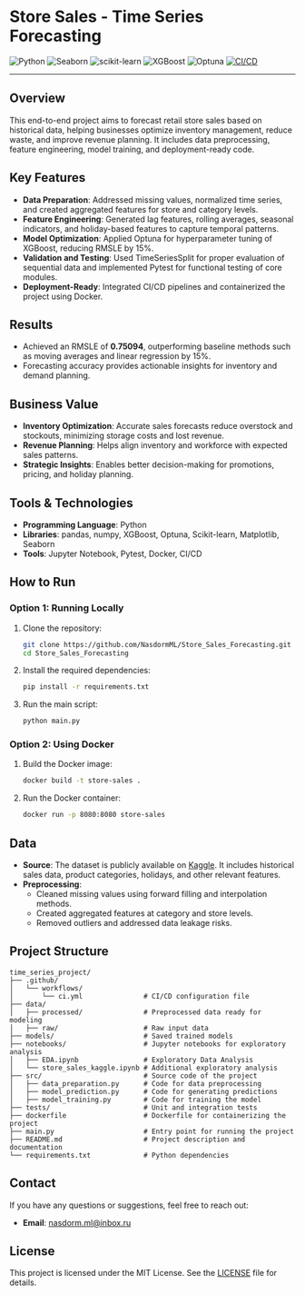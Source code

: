 # Store Sales - Time Series Forecasting  

![Python](https://img.shields.io/badge/Python-3.11-brightgreen)
![Seaborn](https://img.shields.io/badge/Seaborn-v0.13.2-blue)
![scikit-learn](https://img.shields.io/badge/scikit--learn-v1.5.1-yellow)
![XGBoost](https://img.shields.io/badge/XGBoost-v2.1.0-red)
![Optuna](https://img.shields.io/badge/Optuna-v3.0.0-orange)
[![CI/CD](https://github.com/NasdormML/Store_Sales_Forecasting/actions/workflows/ci.yml/badge.svg)](https://github.com/NasdormML/Store_Sales_Forecasting/actions/workflows/ci.yml)

---

## Overview  
This end-to-end project aims to forecast retail store sales based on historical data, helping businesses optimize inventory management, reduce waste, and improve revenue planning. It includes data preprocessing, feature engineering, model training, and deployment-ready code.  

## Key Features  
- **Data Preparation**: Addressed missing values, normalized time series, and created aggregated features for store and category levels.  
- **Feature Engineering**: Generated lag features, rolling averages, seasonal indicators, and holiday-based features to capture temporal patterns.  
- **Model Optimization**: Applied Optuna for hyperparameter tuning of XGBoost, reducing RMSLE by 15%.  
- **Validation and Testing**: Used TimeSeriesSplit for proper evaluation of sequential data and implemented Pytest for functional testing of core modules.  
- **Deployment-Ready**: Integrated CI/CD pipelines and containerized the project using Docker.  

## Results  
- Achieved an RMSLE of **0.75094**, outperforming baseline methods such as moving averages and linear regression by 15%.  
- Forecasting accuracy provides actionable insights for inventory and demand planning.  

## Business Value  
- **Inventory Optimization**: Accurate sales forecasts reduce overstock and stockouts, minimizing storage costs and lost revenue.  
- **Revenue Planning**: Helps align inventory and workforce with expected sales patterns.  
- **Strategic Insights**: Enables better decision-making for promotions, pricing, and holiday planning.  

## Tools & Technologies  
- **Programming Language**: Python  
- **Libraries**: pandas, numpy, XGBoost, Optuna, Scikit-learn, Matplotlib, Seaborn  
- **Tools**: Jupyter Notebook, Pytest, Docker, CI/CD  

## How to Run  
### Option 1: Running Locally  
1. Clone the repository:  
   ```bash  
   git clone https://github.com/NasdormML/Store_Sales_Forecasting.git  
   cd Store_Sales_Forecasting  
   ```  
2. Install the required dependencies:  
   ```bash  
   pip install -r requirements.txt  
   ```  
3. Run the main script:  
   ```bash  
   python main.py  
   ```  

### Option 2: Using Docker  
1. Build the Docker image:  
   ```bash  
   docker build -t store-sales .  
   ```  
2. Run the Docker container:  
   ```bash  
   docker run -p 8080:8080 store-sales  
   ```  

## Data  
- **Source**: The dataset is publicly available on [Kaggle](#). It includes historical sales data, product categories, holidays, and other relevant features.  
- **Preprocessing**:  
  - Cleaned missing values using forward filling and interpolation methods.  
  - Created aggregated features at category and store levels.  
  - Removed outliers and addressed data leakage risks.  

## Project Structure  
```
time_series_project/  
├── .github/  
│   └── workflows/  
│       └── ci.yml               # CI/CD configuration file  
├── data/  
│   ├── processed/               # Preprocessed data ready for modeling  
│   ├── raw/                     # Raw input data  
├── models/                      # Saved trained models  
├── notebooks/                   # Jupyter notebooks for exploratory analysis  
│   ├── EDA.ipynb                # Exploratory Data Analysis  
│   └── store_sales_kaggle.ipynb # Additional exploratory analysis  
├── src/                         # Source code of the project  
│   ├── data_preparation.py      # Code for data preprocessing  
│   ├── model_prediction.py      # Code for generating predictions  
│   ├── model_training.py        # Code for training the model  
├── tests/                       # Unit and integration tests  
├── dockerfile                   # Dockerfile for containerizing the project  
├── main.py                      # Entry point for running the project  
├── README.md                    # Project description and documentation  
└── requirements.txt             # Python dependencies  
```  

## Contact  
If you have any questions or suggestions, feel free to reach out:  
- **Email**: nasdorm.ml@inbox.ru  

## License  
This project is licensed under the MIT License. See the [LICENSE](LICENSE) file for details.
